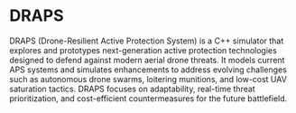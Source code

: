 # DRAPS
DRAPS (Drone-Resilient Active Protection System) is a C++ simulator that explores and prototypes next-generation active protection technologies designed to defend against modern aerial drone threats. It models current APS systems and simulates enhancements to address evolving challenges such as autonomous drone swarms, loitering munitions, and low-cost UAV saturation tactics. DRAPS focuses on adaptability, real-time threat prioritization, and cost-efficient countermeasures for the future battlefield.
